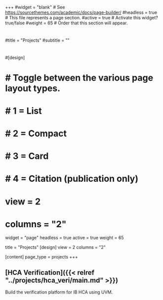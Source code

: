 +++
#widget = "blank"  # See https://sourcethemes.com/academic/docs/page-builder/
#headless = true  # This file represents a page section.
#active = true  # Activate this widget? true/false
#weight = 65  # Order that this section will appear.
#
#title = "Projects"
#subtitle = ""
#
#[design]
#    # Toggle between the various page layout types.
#    #   1 = List
#    #   2 = Compact
#    #   3 = Card
#    #   4 = Citation (publication only)
#    view = 2
#    columns = "2"
widget = "page"
headless = true
active = true
weight = 65

title = "Projects"
[design]
    view = 2
    columns = "2"

[content]
    page_type = projects
+++

## **[HCA Verification]({{< relref "../projects/hca_veri/main.md" >}})**
Build the verification platform for IB HCA using UVM.

